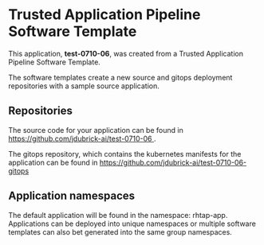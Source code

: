 # Trusted Application Pipeline Software Template

This application, **test-0710-06**, was created from a Trusted Application Pipeline Software Template.

The software templates create a new source and gitops deployment repositories with a sample source application. 

## Repositories

The source code for your application can be found in [https://github.com/jdubrick-ai/test-0710-06 ](https://github.com/jdubrick-ai/test-0710-06 ).
 
The gitops repository, which contains the kubernetes manifests for the application can be found in 
[https://github.com/jdubrick-ai/test-0710-06-gitops ](https://github.com/jdubrick-ai/test-0710-06-gitops ) 

## Application namespaces 

The default application will be found in the namespace: rhtap-app. Applications can be deployed into unique namespaces or multiple software templates can also bet generated into the same group namespaces.  